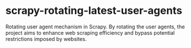 # scrapy-rotating-latest-user-agents
Rotating user agent mechanism in Scrapy. By rotating the user agents, the project aims to enhance web scraping efficiency and bypass potential restrictions imposed by websites.
